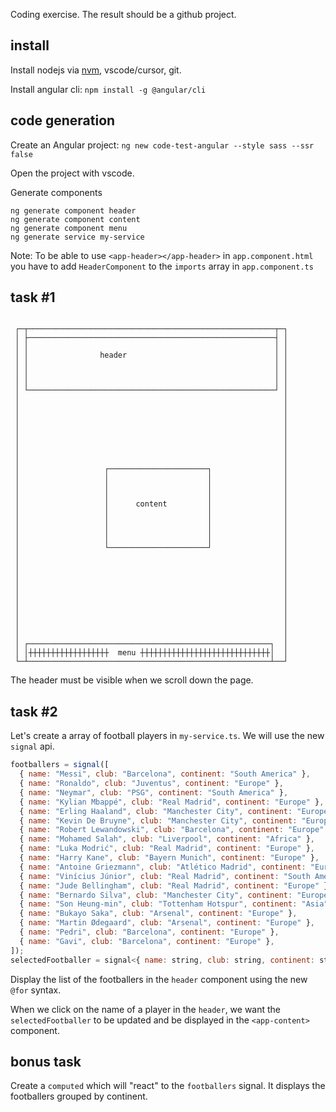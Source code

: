 Coding exercise. The result should be a github project.

## install

Install nodejs via [nvm](https://github.com/nvm-sh/nvm), vscode/cursor, git.

Install angular cli:
`npm install -g @angular/cli`

## code generation

Create an Angular project:
`ng new code-test-angular --style sass --ssr false`

Open the project with vscode.

Generate components

```
ng generate component header
ng generate component content
ng generate component menu
ng generate service my-service
```

Note: To be able to use `<app-header></app-header>` in `app.component.html` you have to add `HeaderComponent` to the `imports` array in `app.component.ts`

## task #1

```

 ┌─┬───────────────────────────────────────────────────────┬─┐
 │ ├───────────────────────────────────────────────────────┤ │
 │ │                                                       │ │
 │ │                header                                 │ │
 │ │                                                       │ │
 │ │                                                       │ │
 │ │                                                       │ │
 │ └───────────────────────────────────────────────────────┘ │
 │                                                           │
 │                                                           │
 │                                                           │
 │                                                           │
 │                                                           │
 │                                                           │
 │                                                           │
 │                                                           │
 │                   ┌──────────────────────┐                │
 │                   │                      │                │
 │                   │                      │                │
 │                   │                      │                │
 │                   │      content         │                │
 │                   │                      │                │
 │                   │                      │                │
 │                   │                      │                │
 │                   │                      │                │
 │                   └──────────────────────┘                │
 │                                                           │
 │                                                           │
 │                                                           │
 │                                                           │
 │                                                           │
 │                                                           │
 │                                                           │
 │                                                           │
 │                                                           │
 │                                                           │
 │ ┌──────────────────────────────────────────────────────┐  │
 │ │┼┼┼┼┼┼┼┼┼┼┼┼┼┼┼┼┼┼  menu ┼┼┼┼┼┼┼┼┼┼┼┼┼┼┼┼┼┼┼┼┼┼┼┼┼┼┼┼┼│  │
 └─┴──────────────────────────────────────────────────────┴──┘

```

The header must be visible when we scroll down the page.

## task #2

Let's create a array of football players in `my-service.ts`. We will use the new `signal` api.

```javascript
footballers = signal([
  { name: "Messi", club: "Barcelona", continent: "South America" },
  { name: "Ronaldo", club: "Juventus", continent: "Europe" },
  { name: "Neymar", club: "PSG", continent: "South America" },
  { name: "Kylian Mbappé", club: "Real Madrid", continent: "Europe" },
  { name: "Erling Haaland", club: "Manchester City", continent: "Europe" },
  { name: "Kevin De Bruyne", club: "Manchester City", continent: "Europe" },
  { name: "Robert Lewandowski", club: "Barcelona", continent: "Europe" },
  { name: "Mohamed Salah", club: "Liverpool", continent: "Africa" },
  { name: "Luka Modrić", club: "Real Madrid", continent: "Europe" },
  { name: "Harry Kane", club: "Bayern Munich", continent: "Europe" },
  { name: "Antoine Griezmann", club: "Atlético Madrid", continent: "Europe" },
  { name: "Vinícius Júnior", club: "Real Madrid", continent: "South America" },
  { name: "Jude Bellingham", club: "Real Madrid", continent: "Europe" },
  { name: "Bernardo Silva", club: "Manchester City", continent: "Europe" },
  { name: "Son Heung-min", club: "Tottenham Hotspur", continent: "Asia" },
  { name: "Bukayo Saka", club: "Arsenal", continent: "Europe" },
  { name: "Martin Ødegaard", club: "Arsenal", continent: "Europe" },
  { name: "Pedri", club: "Barcelona", continent: "Europe" },
  { name: "Gavi", club: "Barcelona", continent: "Europe" },
]);
selectedFootballer = signal<{ name: string, club: string, continent: string } | null>(null)
```

Display the list of the footballers in the `header` component using the new `@for` syntax.

When we click on the name of a  player in the `header`, we want the `selectedFootballer` to be updated and be displayed in the `<app-content>` component.

## bonus task

Create a `computed` which will "react" to the `footballers` signal. It displays the footballers grouped by continent.